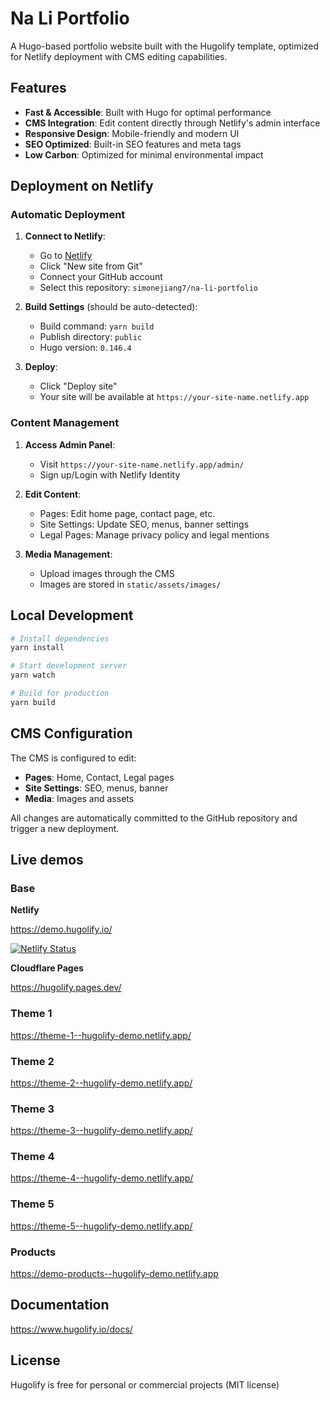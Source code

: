 # Na Li Portfolio

A Hugo-based portfolio website built with the Hugolify template, optimized for Netlify deployment with CMS editing capabilities.

## Features

- **Fast & Accessible**: Built with Hugo for optimal performance
- **CMS Integration**: Edit content directly through Netlify's admin interface
- **Responsive Design**: Mobile-friendly and modern UI
- **SEO Optimized**: Built-in SEO features and meta tags
- **Low Carbon**: Optimized for minimal environmental impact

## Deployment on Netlify

### Automatic Deployment

1. **Connect to Netlify**:
   - Go to [Netlify](https://netlify.com)
   - Click "New site from Git"
   - Connect your GitHub account
   - Select this repository: `simonejiang7/na-li-portfolio`

2. **Build Settings** (should be auto-detected):
   - Build command: `yarn build`
   - Publish directory: `public`
   - Hugo version: `0.146.4`

3. **Deploy**:
   - Click "Deploy site"
   - Your site will be available at `https://your-site-name.netlify.app`

### Content Management

1. **Access Admin Panel**:
   - Visit `https://your-site-name.netlify.app/admin/`
   - Sign up/Login with Netlify Identity

2. **Edit Content**:
   - Pages: Edit home page, contact page, etc.
   - Site Settings: Update SEO, menus, banner settings
   - Legal Pages: Manage privacy policy and legal mentions

3. **Media Management**:
   - Upload images through the CMS
   - Images are stored in `static/assets/images/`

## Local Development

```bash
# Install dependencies
yarn install

# Start development server
yarn watch

# Build for production
yarn build
```

## CMS Configuration

The CMS is configured to edit:
- **Pages**: Home, Contact, Legal pages
- **Site Settings**: SEO, menus, banner
- **Media**: Images and assets

All changes are automatically committed to the GitHub repository and trigger a new deployment.

## Live demos

### Base

**Netlify**

https://demo.hugolify.io/

[![Netlify Status](https://api.netlify.com/api/v1/badges/5a4fa061-e7a5-4e66-9612-4fae713bda09/deploy-status)](https://app.netlify.com/sites/hugolify-demo/deploys)

**Cloudflare Pages**

https://hugolify.pages.dev/


### Theme 1

https://theme-1--hugolify-demo.netlify.app/

### Theme 2

https://theme-2--hugolify-demo.netlify.app/

### Theme 3

https://theme-3--hugolify-demo.netlify.app/

### Theme 4

https://theme-4--hugolify-demo.netlify.app/

### Theme 5

https://theme-5--hugolify-demo.netlify.app/

### Products

https://demo-products--hugolify-demo.netlify.app

## Documentation

https://www.hugolify.io/docs/

## License

Hugolify is free for personal or commercial projects (MIT license)

